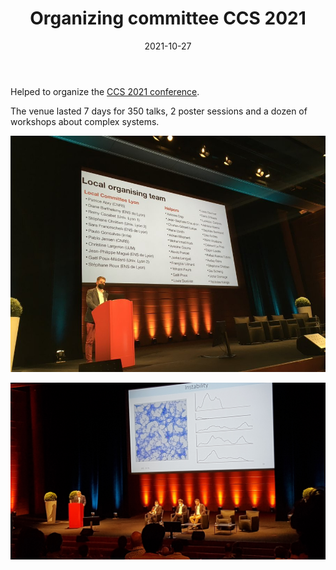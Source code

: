 ﻿---
layout: post
type: organization
support: organizer
link: 
title: Organizing committee CCS 2021
authors: <b>G. Poux-Médard</b>
journal: CCS 2021
year: 2021
doi: 
date: 2021-10-27
description: # Add post description (optional)
img: articles/covers/14_CCS.jpg
fig-caption: 
tags: [complexity, complex systems, networks]
---

Helped to organize the <a href="https://ccs2021.univ-lyon1.fr/#HOME">CCS 2021 conference</a>.

The venue lasted 7 days for 350 talks, 2 poster sessions and a dozen of workshops about complex systems.

![alt text](/assets/img/Vrac/CCS_myname.jpg)

![alt text](/assets/img/articles/covers/13_CCS.jpg)
